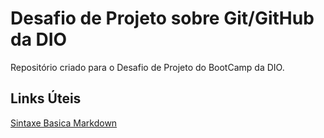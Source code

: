 # Desafio de Projeto sobre Git/GitHub da DIO
Repositório criado para o Desafio de Projeto do BootCamp da DIO.


## Links Úteis
[Sintaxe Basica Markdown](https://markdownguide.irg/basyc-syntex/)
